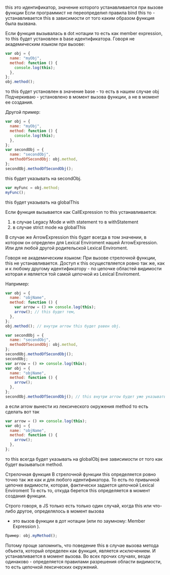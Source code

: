 this это идентификатор, значение которого устанавливается при вызове функции
Если программист не переопределил правила bind this то -
устанавливается this в зависимости от того каким образом функция была вызвана.

Если функция вызывалась в dot нотации
то есть как member expression, то this будет установлен в base идентификатора.
Говоря не академическим языком при вызове:

```javascript
var obj = {
  name: "myObj",
  method: function () {
    console.log(this);
  },
};
obj.method();
```

то this будет установлен в значение base - то есть в нашем случае obj
Подчеркиваю - установлено в момент вызова функции, а не в момент ее создания.

Другой пример:

```javascript
var obj = {
  name: "myObj",
  method: function () {
    console.log(this);
  },
};
var secondObj = {
  name: "secondObj",
  methodOfSecondObj: obj.method,
};
secondObj.methodOfSecondObj();
```

this будет указывать на secondObj.

```javascript
var myFunc = obj.method;
myFunc();
```

this будет указывать на globalThis

Если функция вызывается как CallExpression
то this устанавливается:

1. в случае Legacy Mode и with statement то в withStatement
2. в случае strict mode на globalThis

В случае же ArrowExpression
this будет всегда в том значении, в котором он определен для Lexical Enviroment нашей ArrowExpression.
Или для любой другой родительской Lexical Enviroment.

Говоря не академическим языком:
При вызове стрелочной функции, this не устанавливается.
Доступ к this осуществляется ровно так же, как и к любому другому идентификатору -
по цепочке областей видимости которая и является той самой цепочкой из Lexical Enviroment.

Например:

```javascript
var obj = {
  name: "objName",
  method: function () {
    var arrow = () => console.log(this);
    arrow(); // this будет тем,
  },
};
obj.method(); // внутри arrow this будет равен obj.

var secondObj = {
  name: "secondObj",
  methodOfSecondObj: obj.method,
};
secondObj.methodOfSecondObj();
secondObj;
var arrow = () => console.log(this);
var obj = {
  name: "objName",
  method: function () {
    arrow();
  },
};
secondObj.methodOfSecondObj(); // this внутри arrow будет уже указывать на secondObj
```

а если arrow вынести из лексического окружения method то есть сделать вот так

```javascript
var arrow = () => console.log(this);
var obj = {
  name: "objName",
  method: function () {
    arrow();
  },
};
```

то this всегда будет указывать на globalObj вне зависимости от того как будет вызываться method.

Стрелочная функция
В стрелочной функции this определяется ровно точно так же как и для любого идентификатора.
То есть по привычной цепочке видимости, которая, фактически задается цепочкой Lexical Enviroment
То есть то, откуда берется this определяется в момент создания функции.

Строго говоря, в JS только есть только один случай, когда this или что-либо другое, определялось
в момент вызова

- это вызов функции в дот нотации (или по заумному: Member Expression ).

```javascript
Пример: obj.myMethod();
```

Потому проще запомнить, что поведение this в случае вызова метода объекта, который определен как функция, является исключением. И устанавливается в момент вызова. Во всех прочих случаях, везде одинаково -
определяется правилами разрешения области видимости, то есть цепочкой лексических окружений.
